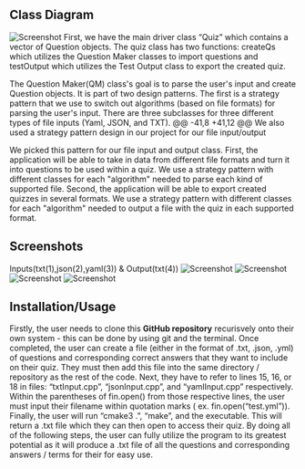 ## Class Diagram

![Screenshot](https://raw.githubusercontent.com/cs100/final-project-nmelw002-ple061-stong019-tsee001/master/Quiz%20Maker%20UML%20Diagram.png?token=APMEK2WNI7W3EHSNPRPMLCTBV54CM)
  First, we have the main driver class “Quiz” which contains a vector of Question objects. The quiz class has two functions: createQs which utilizes the Question Maker classes to import questions and testOutput which utilizes the Test Output class to export the created quiz. 

 The Question Maker(QM) class's goal is to parse the user's input and create Question objects. It is part of two design patterns. The first is a strategy pattern that we use to switch out algorithms (based on file formats) for parsing the user's input. There are three subclasses for three different types of file inputs (Yaml, JSON, and TXT).
	@@ -41,8 +41,12 @@ We also used a strategy pattern design in our project for our file input/output

We picked this pattern for our file input and output class. First, the application will be able to take in data from different file formats and turn it into questions to be used within a quiz. We use a strategy pattern with different classes for each "algorithm" needed to parse each kind of supported file. Second, the application will be able to export created quizzes in several formats. We use a strategy pattern with different classes for each "algorithm" needed to output a file with the quiz in each supported format.

 ## Screenshots 
 Inputs(txt(1),json(2),yaml(3)) & Output(txt(4))
 ![Screenshot](https://raw.githubusercontent.com/cs100/final-project-nmelw002-ple061-stong019-tsee001/master/txtInput.png?token=APMEK2WMJHREYYJ6F3PIZYDBV53YS)
 ![Screenshot](https://raw.githubusercontent.com/cs100/final-project-nmelw002-ple061-stong019-tsee001/master/jsonInput.png?token=APMEK2SZXSDXCDKIWRABLI3BV533Q)
 ![Screenshot](https://raw.githubusercontent.com/cs100/final-project-nmelw002-ple061-stong019-tsee001/master/ymlInput.png?token=APMEK2SKOAWEXHON2BSQGHDBV535G)
 ![Screenshot](https://raw.githubusercontent.com/cs100/final-project-nmelw002-ple061-stong019-tsee001/master/txtOutput.png?token=APMEK2SNL4HDJZ563LTLEULBV536S)

 ## Installation/Usage
 Firstly, the user needs to clone this **GitHub repository** recurisvely onto their own system - this can be done by using git and the terminal. Once completed, the user can create a file (either in the format of .txt, .json, .yml) of questions and corresponding correct answers that they want to include on their quiz. They must then add this file into the same directory / repository as the rest of the code. Next, they have to refer to lines 15, 16, or 18 in files: “txtInput.cpp”, “jsonInput.cpp”, and “yamlInput.cpp” respectively. Within the parentheses of fin.open() from those respective lines, the user must input their filename within quotation marks ( ex. fin.open(“test.yml”)). Finally, the user will run “cmake3 .”, “make”,  and the executable. This will return a .txt file which they can then open to access their quiz. By doing all of the following steps, the user can fully utilize the program to its greatest potential as it will produce a .txt file of all the questions and corresponding answers / terms for their for easy use.
